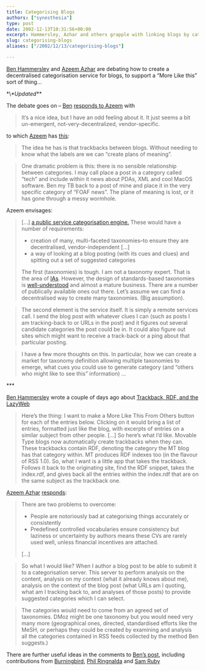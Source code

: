 ```yaml
---
title: Categorising Blogs
authors: ["synesthesia"]
type: post
date: 2002-12-13T10:31:56+00:00
excerpt: Hammersley, Azhar and others grapple with linking blogs by category
slug: categorising-blogs 
aliases: ["/2002/12/13/categorising-blogs"]

---
```

[Ben Hammersley][1] and [Azeem Azhar][2] are debating how to create a decentralised categorisation service for blogs, to support a &#8220;More Like this&#8221; sort of thing&#8230;
  
<!--more-->


  
\*\\*\*Updated\*\**
  
The debate goes on &#8211; [Ben][1] [responds to Azeem][3] with

> It&#8217;s a nice idea, but I have an odd feeling about it. It just seems a bit un-emergent, not-very-decentralized, vendor-specific.

to which [Azeem][2] has [this][4]:

> The idea he has is that trackbacks between blogs. Without needing to know what the labels are we can &#8220;create plans of meaning&#8221;.
  
> One dramatic problem is this: there is no sensible relationship between categories. I may call place a post in a category called &#8220;tech&#8221; and include within it news about PDAs, XML and cool MacOS software. Ben my TB back to a post of mine and place it in the very specific category of &#8220;FOAF news&#8221;. The plane of meaning is lost, or it has gone through a messy wormhole. 

Azeem envisages:

> [&#8230;] [a public service categorisation engine.][5] These would have a number of requirements:
> 
>   * creation of many, multi-faceted taxonomies&#8211;to ensure they are decentralised, vendor-independent [&#8230;]
>   * a way of looking at a blog posting (with its cues and clues) and spitting out a set of suggested categories
> 
> The first (taxonomies) is tough. I am not a taxonomy expert. That is the area of [IAs][6]. However, the design of standards-based taxonomies is [well-understood][7] and almost a mature business. There are a number of publically available ones out there. Let&#8217;s assume we can find a decentralised way to create many taxonomies. (Big assumption).
  
> The second element is the service itself. It is simply a remote services call. I send the blog post with whatever clues I can (such as posts I am tracking-back to or URLs in the post) and it figures out several candidate categories the post could be in. It could also figure out sites which might want to receive a track-back or a ping about that particular posting.
  
> I have a few more thoughts on this. In particular, how we can create a market for taxonomy definition allowing multiple taxonomies to emerge, what cues you could use to generate category (and &#8220;others who might like to see this&#8221; information) &#8230;

\***
  
[Ben Hammersley][1] wrote a couple of days ago about [Trackback, RDF, and the LazyWeb][8] 

> Here&#8217;s the thing: I want to make a More Like This From Others button for each of the entries below. Clicking on it would bring a list of entries, formatted just like the blog, with excerpts of entries on a similar subject from other people. [&#8230;] So here&#8217;s what I&#8217;d like. Movable Type blogs now automatically create trackbacks when they can. These trackbacks contain RDF, denoting the category the MT blog has that category within. MT produces RDF indexes too (in the flavour of RSS 1.0). So, what I want is a little app that takes the trackback. Follows it back to the originating site, find the RDF snippet, takes the index.rdf, and gives back all the entries within the index.rdf that are on the same subject as the trackback one.

[Azeem Azhar][2] [responds][9]:

> There are two problems to overcome:
> 
>   * People are notoriously bad at categorising things accurately or consistently
>   * Predefined controlled vocabularies ensure consistency but laziness or uncertainty by authors means these CVs are rarely used well, unless financial incentives are attached.
> 
> [&#8230;]
  
> So what I would like? When I author a blog post to be able to submit it to a categorisation server. This server to perform analysis on the content, analysis on my context (what it already knows about me), analysis on the context of the blog post (what URLs am I quoting, what am I tracking back to, and analyses of those posts) to provide suggested categories which I can select.
  
> The categories would need to come from an agreed set of taxonomies. DMoz might be one taxonomy but you would need very many more (geographical ones, directed, standardised efforts like the MeSH, or perhaps they could be created by examining and analysis all the categories contained in RSS feeds collected by the method Ben suggests.) 

There are further useful ideas in the comments to [Ben&#8217;s post][10], including contributions from [Burningbird][11], [Phil Ringnalda][12] and [Sam Ruby][13]

 [1]: https://www.benhammersley.com/
 [2]: https://azeem.azhar.co.uk/
 [3]: https://www.benhammersley.com/archives/003379.html#003379
 [4]: https://azeem.azhar.co.uk/archives/000261.php
 [5]: https://www.monkeyx.com/archives/www_semantic_web/categorisation_server.html
 [6]: https://www.iaslash.org/
 [7]: https://www.boxesandarrows.com/archives/all_about_facets_controlled_vocabularies.php
 [8]: https://www.benhammersley.com/archives/003371.html#003371 "Ben Hammersley.com: Trackback, RDF, and the LazyWeb"
 [9]: https://azeem.azhar.co.uk/archives/000261.php "azeem.azhar.co.uk: Auto trackback and categorising blogs"
 [10]: https://www.benhammersley.com/archives/003371.html#003371
 [11]: https://weblog.burningbird.net/
 [12]: https://philringnalda.com/
 [13]: https://www.intertwingly.net/blog/